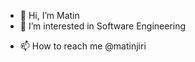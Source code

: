 - 👋 Hi, I’m Matin
- 👀 I’m interested in Software Engineering
<!--- 🌱 I’m currently learning ...
- 💞️ I’m looking to collaborate on ...
--->
- 📫 How to reach me @matinjiri

<!---
matinjiri/matinjiri is a ✨ special ✨ repository because its `README.md` (this file) appears on your GitHub profile.
You can click the Preview link to take a look at your changes.
--->
